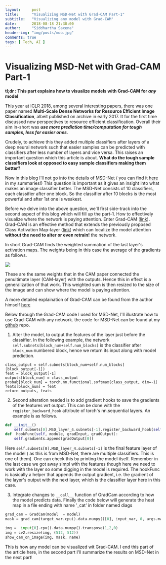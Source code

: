 ```yaml
---
layout:     post
title:      "Visualizing MSD-Net with Grad-CAM Part-1"
subtitle:   "Visualizing any model with Grad-CAM"
date:       2018-08-18 21:30:00
author:     "Siddhartha Saxena"
header-img: "img/posts/moo.jpg"
comments: true
tags: [ Tech, AI ]
--- 
```


# Visualizing MSD-Net with Grad-CAM Part-1


**tl;dr : This part explains how to visualize models with Grad-CAM for *any* model**

This year at ICLR 2018, among several interesting papers, there was one paper named **Multi-Scale Dense Networks for Resource Efficient Image Classification**, albeit published on archive in early 2017. It for the first time discussed new perspectives to resource efficient classification. Overall their aim in-short was ***use more prediction time/computation for tough samples, less for easier ones***.  

Crudely, to achieve this they added multiple classifiers after layers of a deep neural network such that easier samples can be predicted with classifiers after less number of layers and vice versa. This raises an important question which this article is about. **What do the tough sample classifiers look at opposed to easy sample classifiers making them better?**

Now in this blog I'll not go into the details of MSD-Net ( you can find it [here](https://github.com/siddsax/PaperSum/blob/master/Summaries/MSDNet.md) in my summaries!) This question is important as it gives an insight into what makes an image classifier better. The MSD-Net consists of 10 classifiers, each classifier after one block. So the classifier after 10 blocks is the most powerful and after 1st one is weakest. 

Before we delve into the above question, we'll first side-track into the second aspect of this blog which will fill up the part-1. How to effectively visualize where the network is paying attention. Enter Grad-CAM ([link](https://arxiv.org/abs/1610.02391)). Grad-CAM is an effective method that extends the previously proposed Class Activation Map-layer ([link](http://cnnlocalization.csail.mit.edu/)) which can localize the model attention **without the need to alter or even retrain!** the network.  

In short Grad-CAM finds the weighted summation of the last layer's activation maps. The weights being in this case the average of the gradients as follows.   
	
![](http://siddharthasaxena.com/blogImgs/gc.png)

These are the same weights that in the CAM paper connected the penultimate layer (CAM-layer) with the outputs. Hence this in effect is a generalization of that work. This weighted sum is then resized to the size of the image and can show where the model is paying attention.

A more detailed explaination of Grad-CAM can be found from the author himself [here](https://ramprs.github.io/2017/01/21/Grad-CAM-Making-Off-the-Shelf-Deep-Models-Transparent-through-Visual-Explanations.html)  

Below through the Grad-CAM code I used for MSD-Net, I'll illustrate how to use Grad-CAM with any network. the code for MSD-Net can be found at my [github](https://github.com/siddsax/VisualizeMSDNet) repo. 

1) Alter the model, to output the features of the layer just before the classifier. In the following example,  the network ```self.subnets[block_num+self.num_blocks]``` is the classifier after ```block_num``` numbered block, hence we return its input along with model prediction. 

```
class_output = self.subnets[block_num+self.num_blocks](block_output[-1])
feat = block_output[-1]
outputs[block_num] = class_output
probab[block_num] = torch.nn.functional.softmax(class_output, dim=-1)
feats[block_num] = feat
return outputs, feats
```
2) Second alteration needed is to add gradient hooks to save the gradients of the features wrt output. This can be done with the ```register_backward_hook``` attribute of torch's nn.sequential layers. An example is as follows.

```python
def __init__()
	self.subnets[0].MSD_layer_4.subnets[-1].register_backward_hook(self.hookFunc)
def  hookFunc(self, module, gradInput, gradOutput):
	self.gradients.append(gradOutput[0])
```

Here ```self.subnets[0].MSD_layer_4.subnets[-1]``` is the final feature layer of the model ( as this is from MSD-Net, there are multiple classifiers. This is one of them). One can check this by printing the model itself. Remember in the last case we got away simpl with the features though here we need to work with the layer so some digging in the model is required. The hookFunc is basically a helper that appends the output gradient, i.e. the gradient of the layer's output with the next layer, which is the classifier layer here in this case. 

3. Integrate changes to ```__call__``` function of GradCam according to how the model predicts data. Finally the code below will generate the heat map in a file ending with name '_cat' in folder named diags 

```python
grad_cam = GradCam(model  = model)
mask = grad_cam(target_var.cpu().data.numpy()[0], input_var, 0, args.maxC-1)

img =  input[0].cpu().data.numpy().transpose(1,2,0)
img = cv2.resize(img, (512, 512))
show_cam_on_image(img, mask, name)
```
This is how any model can be visualized wit Grad-CAM. I end this part of the article here, in the second part I'll summarize the results on MSD-Net in the next part!
